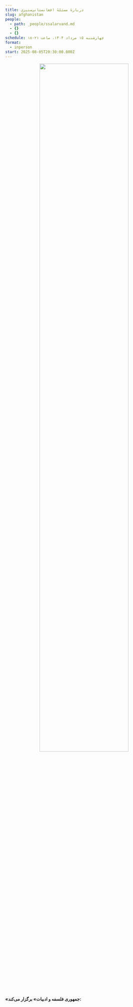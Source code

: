 ```yaml
---
title: دربارهٔ مسئلهٔ افغانستانی‌ستیزی
slug: afghanistan
people:
  - path: _people/ssalarvand.md
  - {}
  - {}
schedule: چهارشنبه ۱۵ مرداد ۱۴۰۴، ساعت ۲۱-۱۸
format:
  - inperson
start: 2025-08-05T20:30:00.000Z
---
```




<center>
<img 
       src="https://assets.tina.io/b6b0cb5c-4b1b-43f4-9bea-8d6867c09320/academy/sessions/2-general.jpg" 
       alt =" "
       style="width: 75%; height:75%;" />
</center>
<br><br>

**«جمهوری فلسفه و ادبیات» برگزار می‌کند:**

